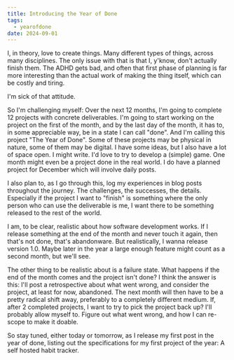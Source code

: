 ```yaml
---
title: Introducing the Year of Done
tags:
  - yearofdone
date: 2024-09-01
---
```

I, in theory, love to create things. Many different types of things, across many disciplines. The only issue with that is that I, y'know, don't actually finish them. The ADHD gets bad, and often that first phase of planning is far more interesting than the actual work of making the thing itself, which can be costly and tiring. 

I'm sick of that attitude. 

So I'm challenging myself: Over the next 12 months, I'm going to complete 12 projects with concrete deliverables. I'm going to start working on the project on the first of the month, and by the last day of the month, it has to, in some appreciable way, be in a state I can call "done". And I'm calling this project "The Year of Done". Some of these projects may be physical in nature, some of them may be digital. I have some ideas, but I also have a lot of space open. I might write. I'd love to try to develop a (simple) game. One month might even be a project done in the real world. I do have a planned project for December which will involve daily posts. 

I also plan to, as I go through this, log my experiences in blog posts throughout the journey. The challenges, the successes, the details. Especially if the project I want to "finish" is something where the only person who can use the deliverable is me, I want there to be something released to the rest of the world.

I am, to be clear, realistic about how software development works. If I release something at the end of the month and never touch it again, then that's not done, that's abandonware. But realistically, I wanna release version 1.0. Maybe later in the year a large enough feature might count as a second month, but we'll see. 

The other thing to be realistic about is a failure state. What happens if the end of the month comes and the project isn't done? I think the answer is this: I'll post a retrospective about what went wrong, and consider the project, at least for now, abandoned. The next month will then have to be a pretty radical shift away, preferably to a completely different medium. If, after 2 completed projects, I want to try to pick the project back up? I'll probably allow myself to. Figure out what went wrong, and how I can re-scope to make it doable.

So stay tuned, either today or tomorrow, as I release my first post in the year of done, listing out the specifications for my first project of the year: A self hosted habit tracker.